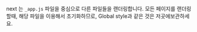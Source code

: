 
next 는 `_app.js` 파일을 중심으로 다른 파일들을 랜더링합니다.
모든 페이지를 랜더링할때, 해당 파일을 이용해서 초기화하므로,
Global style과 같은 것은 저곳에보관하세요.